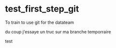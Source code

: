 # test_first_step_git
To train to use git for the datateam


du coup j'essaye un truc sur ma branche temporraire

test
